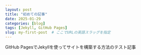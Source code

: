 ```yaml
---
layout: post
title: "初めての記事"
date: 2025-01-29
categories: [blog]
tags: [Jekyll, GitHub Pages]
slug: my-first-post  # ここでURLの英語スラッグを指定
---
```


GitHub PagesでJekyllを使ってサイトを構築する方法のテスト記事